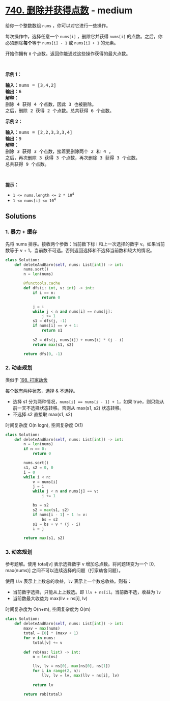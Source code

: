 # [740. 删除并获得点数](https://leetcode-cn.com/problems/delete-and-earn/) - medium

<p>给你一个整数数组 <code>nums</code> ，你可以对它进行一些操作。</p>

<p>每次操作中，选择任意一个 <code>nums[i]</code> ，删除它并获得 <code>nums[i]</code> 的点数。之后，你必须删除<strong>每个</strong>等于 <code>nums[i] - 1</code> 或 <code>nums[i] + 1</code> 的元素。</p>

<p>开始你拥有 <code>0</code> 个点数。返回你能通过这些操作获得的最大点数。</p>

<p> </p>

<p><strong>示例 1：</strong></p>

<pre>
<strong>输入：</strong>nums = [3,4,2]
<strong>输出：</strong>6
<strong>解释：</strong>
删除 4 获得 4 个点数，因此 3 也被删除。
之后，删除 2 获得 2 个点数。总共获得 6 个点数。
</pre>

<p><strong>示例 2：</strong></p>

<pre>
<strong>输入：</strong>nums = [2,2,3,3,3,4]
<strong>输出：</strong>9
<strong>解释：</strong>
删除 3 获得 3 个点数，接着要删除两个 2 和 4 。
之后，再次删除 3 获得 3 个点数，再次删除 3 获得 3 个点数。
总共获得 9 个点数。
</pre>

<p> </p>

<p><strong>提示：</strong></p>

<ul>
	<li><code>1 <= nums.length <= 2 * 10<sup>4</sup></code></li>
	<li><code>1 <= nums[i] <= 10<sup>4</sup></code></li>
</ul>


## Solutions

### 1. 暴力 + 缓存

先将 nums 排序。接收两个参数：当前数下标 i 和上一次选择的数字 v。如果当前数等于 v + 1，当前数不可选。否则返回选择和不选择当前数和较大的情况。

```py
class Solution:
    def deleteAndEarn(self, nums: List[int]) -> int:        
        nums.sort()
        n = len(nums)

        @functools.cache
        def dfs(i: int, v: int) -> int:
            if i == n:
                return 0

            j = i
            while j < n and nums[i] == nums[j]:
                j += 1
            s1 = dfs(j, -1)
            if nums[i] == v + 1:
                return s1
                
            s2 = dfs(j, nums[i]) + nums[i] * (j - i)
            return max(s1, s2)

        return dfs(0, -1)
```

### 2. 动态规划

类似于 [198. 打家劫舍](./198-house-robber.md)

每个数有两种状态，选择 & 不选择。

- 选择 s1 分为两种情况，`nums[i] == nums[i - 1] + 1`，如果 true，则只能从前一天不选择状态转移。否则从 max(s1, s2) 状态转移。
- 不选择 s2 直接取 max(s1, s2)

时间复杂度 O(n logn), 空间复杂度 O(1)

```py
class Solution:
    def deleteAndEarn(self, nums: List[int]) -> int:
        n = len(nums)
        if n == 0:
            return 0

        nums.sort()
        s1, s2 = 0, 0
        i = 0
        while i < n:
            v = nums[i]
            j = i
            while j < n and nums[j] == v:
                j += 1

            bs = s2
            s2 = max(s1, s2)
            if nums[i - 1] + 1 != v:
                bs = s2
            s1 = bs + v * (j - i)
            i = j

        return max(s1, s2)
```


### 3. 动态规划

参考题解。使用 total[v] 表示选择数字 v 增加总点数。将问题转变为一个 [0, max(nums)] 之间不可以连续选择的问题（打家劫舍问题）。

使用 `llv` 表示上上数总的收益，`lv` 表示上一个数总收益。则有：

- 当前数字选择，只能从上上数选。即 `llv + ns[i]`。当前数不选，收益为 `lv`
- 当前数最大收益为 max(llv + ns[i], lv)


时间复杂度为 O(n+m), 空间复杂度为 O(m)

```py
class Solution:
    def deleteAndEarn(self, nums: List[int]) -> int:
        maxv = max(nums)
        total = [0] * (maxv + 1)
        for v in nums:
            total[v] += v
        
        def rob(ns: list) -> int:
            n = len(ns)

            llv, lv = ns[0], max(ns[0], ns[1])
            for i in range(2, n):
                llv, lv = lv, max(llv + ns[i], lv)
            
            return lv

        return rob(total)
```
